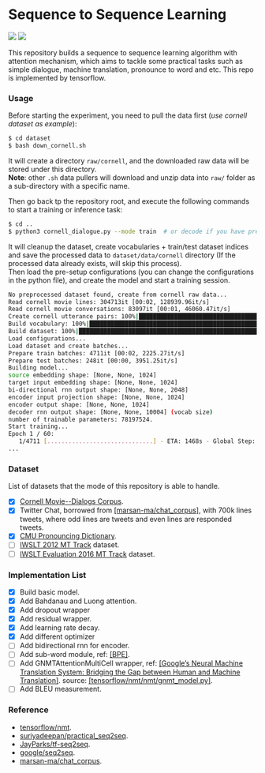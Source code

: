 # Sequence to Sequence Learning

![](https://img.shields.io/badge/Python-3.6.5-brightgreen.svg) ![](https://img.shields.io/badge/Tensorflow-1.8.0-yellowgreen.svg)

This repository builds a sequence to sequence learning algorithm with attention mechanism, which aims to tackle some practical tasks such as simple dialogue, machine translation, pronounce to word and etc. This repo is implemented by tensorflow.

### Usage
Before starting the experiment, you need to pull the data first (_use cornell dataset as example_):
```bash
$ cd dataset
$ bash down_cornell.sh
```
It will create a directory `raw/cornell`, and the downloaded raw data will be stored under this directory.  
**Note**: other `.sh` data pullers will download and unzip data into `raw/` folder as a sub-directory with a specific name.

Then go back tp the repository root, and execute the following commands to start a training or inference task:
```bash
$ cd ..
$ python3 cornell_dialogue.py --mode train  # or decode if you have pretrained checkpoints
```
It will cleanup the dataset, create vocabularies + train/test dataset indices and save the processed data to `dataset/data/cornell` directory (If the processed data already exists, will skip this process).  
Then load the pre-setup configurations (you can change the configurations in the python file), and create the model and start a training session.
```bash
No preprocessed dataset found, create from cornell raw data...
Read cornell movie lines: 304713it [00:02, 128939.96it/s]
Read cornell movie conversations: 83097it [00:01, 46060.47it/s]
Create cornell utterance pairs: 100%|█████████████████████████████████████████████████████████████████████████████████████████████████████████████| 83097/83097 [01:02<00:00, 1319.20it/s]
Build vocabulary: 100%|████████████████████████████████████████████████████████████████████████████████████████████████████████████████████████| 158669/158669 [00:02<00:00, 77018.89it/s]
Build dataset: 100%|███████████████████████████████████████████████████████████████████████████████████████████████████████████████████████████| 158669/158669 [00:01<00:00, 89873.72it/s]
Load configurations...
Load dataset and create batches...
Prepare train batches: 4711it [00:02, 2225.27it/s]
Prepare test batches: 248it [00:00, 3951.25it/s]
Building model...
source embedding shape: [None, None, 1024]
target input embedding shape: [None, None, 1024]
bi-directional rnn output shape: [None, None, 2048]
encoder input projection shape: [None, None, 1024]
encoder output shape: [None, None, 1024]
decoder rnn output shape: [None, None, 10004] (vocab size)
number of trainable parameters: 78197524.
Start training...
Epoch 1 / 60:
   1/4711 [..............................] - ETA: 1468s - Global Step: 1 - Train Loss: 9.2197 - Perplexity: 10094.0631
...
```

### Dataset
List of datasets that the mode of this repository is able to handle.

- [x] [Cornell Movie--Dialogs Corpus](http://www.cs.cornell.edu/~cristian/Cornell_Movie-Dialogs_Corpus.html).
- [x] Twitter Chat, borrowed from [[marsan-ma/chat_corpus]](https://github.com/Marsan-Ma/chat_corpus/), with 700k lines tweets, where odd lines are tweets and even lines are responded tweets.
- [x] [CMU Pronouncing Dictionary](http://svn.code.sf.net/p/cmusphinx/code/trunk/cmudict/cmudict-0.7b).
- [ ] [IWSLT 2012 MT Track](http://hltc.cs.ust.hk/iwslt/index.php/evaluation-campaign/ted-task.html#MTtrack) dataset.
- [ ] [IWSLT Evaluation 2016 MT Track](https://sites.google.com/site/iwsltevaluation2016/mt-track) dataset.

### Implementation List
- [x] Build basic model.
- [x] Add Bahdanau and Luong attention.
- [x] Add dropout wrapper
- [x] Add residual wrapper.
- [x] Add learning rate decay.
- [x] Add different optimizer
- [ ] Add bidirectional rnn for encoder.
- [ ] Add sub-word module, ref: [[BPE]](https://github.com/rsennrich/subword-nmt).
- [ ] Add GNMTAttentionMultiCell wrapper, ref: [[Google’s Neural Machine Translation System: Bridging the Gap between Human and Machine Translation]](https://arxiv.org/pdf/1609.08144.pdf). source: [[tensorflow/nmt/nmt/gnmt_model.py]](https://github.com/tensorflow/nmt/blob/master/nmt/gnmt_model.py).
- [ ] Add BLEU measurement.

### Reference
- [tensorflow/nmt](https://github.com/tensorflow/nmt).
- [suriyadeepan/practical_seq2seq](https://github.com/suriyadeepan/practical_seq2seq).
- [JayParks/tf-seq2seq](https://github.com/JayParks/tf-seq2seq).
- [google/seq2seq](https://github.com/google/seq2seq).
- [marsan-ma/chat_corpus](https://github.com/Marsan-Ma/chat_corpus/).
